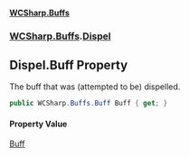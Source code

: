 #### [WCSharp\.Buffs](README.md 'README')
### [WCSharp\.Buffs](WCSharp.Buffs.md 'WCSharp\.Buffs').[Dispel](WCSharp.Buffs.Dispel.md 'WCSharp\.Buffs\.Dispel')

## Dispel\.Buff Property

The buff that was \(attempted to be\) dispelled\.

```csharp
public WCSharp.Buffs.Buff Buff { get; }
```

#### Property Value
[Buff](WCSharp.Buffs.Buff.md 'WCSharp\.Buffs\.Buff')